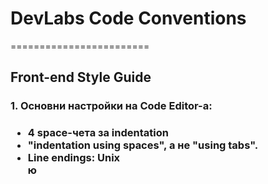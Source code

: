 <h1>DevLabs Code Conventions</h1>
========================

<h2>Front-end Style Guide</h2>


<h3>1. Основни настройки на Code Editor-а:<h3>
<ul>
    <li>4 space-чета за indentation</li>
    <li>"indentation using spaces", а не "using tabs".</li>
    <li>Line endings: Unix</li>ю
</ul>